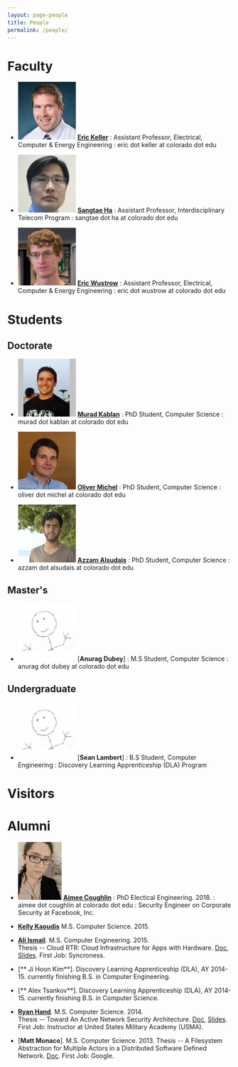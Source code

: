 ```yaml
---
layout: page-people
title: People
permalink: /people/
---
```


Faculty
=======

* ![Eric Keller](/data/img/people/headshot-erick.jpg) [**Eric Keller**](http://ngn.cs.colorado.edu/~ekeller/)
	: Assistant Professor, Electrical, Computer & Energy Engineering
	: eric dot keller at colorado dot edu

* ![Sangtae Ha](/data/img/people/headshot-sangtae.jpg) [**Sangtae Ha**](http://ngn.cs.colorado.edu/~sangtae/)
	: Assistant Professor, Interdisciplinary Telecom Program
	: sangtae dot ha at colorado dot edu

* ![Eric Wustrow](/data/img/people/headshot-ericw.jpg) [**Eric Wustrow**](https://ericw.us/trow/)
	: Assistant Professor, Electrical, Computer & Energy Engineering
	: eric dot wustrow at colorado dot edu

Students
========

Doctorate
---------

* ![Murad Kablan](/data/img/people/headshot-murad.jpg) [**Murad Kablan**](http://muradkablan.com/)
	: PhD Student, Computer Science
	: murad dot kablan at colorado dot edu

* ![Oliver Michel](/data/img/people/headshot-oliver.jpg) [**Oliver Michel**](/oliver)
	: PhD Student, Computer Science
	: oliver dot michel at colorado dot edu


* ![Azzam Alsudais](/data/img/people/headshot-azzam.jpg) [**Azzam Alsudais**](https://aalsudais.github.io/)
	: PhD Student, Computer Science
	: azzam dot alsudais at colorado dot edu

Master's
--------

* ![Anurag Dubey](/data/img/people/stick.jpg) [**Anurag Dubey**]
	: M.S Student, Computer Science
	: anurag dot dubey at colorado dot edu


Undergraduate
-------------

* ![Sean Lambert](/data/img/people/stick.jpg) [**Sean Lambert**]
	: B.S Student, Computer Engineering
   : Discovery Learning Apprenticeship (DLA) Program


Visitors
========

Alumni
======

* ![Aimee Coughlin](/data/img/people/headshot-aimee.jpg) [**Aimee Coughlin**](/coughlin)
	: PhD Electical Engineering. 2018.
	: aimee dot coughlin at colorado dot edu
    : Security Engineer on Corporate Security at Facebook, Inc.

* [**Kelly Kaoudis**](https://kellykaoud.is/) M.S. Computer Science. 2015.

* [**Ali Ismail**](https://www.linkedin.com/in/ali-ismail-837aa875). M.S. Computer Engineering. 2015.  
  Thesis -- Cloud RTR: Cloud Infrastructure for Apps with Hardware.
  [Doc](/data/doc/dissertations/ali_ismail_2015_ms_thesis.pdf), [Slides](/data/doc/dissertations/ali_ismail_2015_ms_thesis_slides.pptx).  First Job: Syncroness.

* [** Ji Hoon Kim**].  Discovery Learning Apprenticeship (DLA), AY 2014-15.  currently finishing B.S. in Computer Engineering.  

* [** Alex Tsankov**]. Discovery Learning Apprenticeship (DLA), AY 2014-15.  currently finishing B.S. in Computer Science.

* [**Ryan Hand**](http://www.westpoint.edu/eecs/_layouts/wpFacultyBios/DisplayBio.aspx?ID=57e62d43-af4f-4153-bb43-b529623e31a2&List=f5e1151c-c15d-420c-b0fa-7919e148c1b7). M.S. Computer Science.  2014.  
	Thesis -- Toward An Active Network Security Architecture. [Doc](/data/doc/dissertations/ryan_hand_2014_ms_thesis.pdf), [Slides]((/data/doc/dissertations/ryan_hand_2014_ms_thesis_slides.pptx)). First Job: Instructor at United States Military Academy (USMA).

* [**Matt Monaco**]. M.S. Computer Science. 2013.
  Thesis -- A Filesystem Abstraction for Multiple Actors in a Distributed Software Defined Network.
  [Doc](/data/doc/dissertations/matt_monaco_2013_ms_thesis.pdf). First Job: Google.
